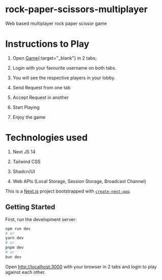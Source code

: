 # rock-paper-scissors-multiplayer

Web based multiplayer rock paper scissor game

# Instructions to Play

1) Open [Game](https://rock-paper-scissors-multitabs.vercel.app/){:target="_blank"} in 2 tabs;

2) Login with your favourite username on both tabs.

3) You will see the respective players in your lobby.

4) Send Request from one tab

5) Accept Request in another

6) Start Playing

7) Enjoy the game

# Technologies used

1) Next JS 14

2) Tailwind CSS

3) Shadcn/UI

4) Web APIs (Local Storage, Session Storage, Broadcast Channel)

This is a [Next.js](https://nextjs.org/) project bootstrapped with [`create-next-app`](https://github.com/vercel/next.js/tree/canary/packages/create-next-app).

## Getting Started

First, run the development server:

```bash
npm run dev
# or
yarn dev
# or
pnpm dev
# or
bun dev
```

Open [http://localhost:3000](http://localhost:3000) with your browser in 2 tabs and login to play against each other.


